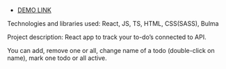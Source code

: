 - [DEMO LINK](https://vadymbaranov.github.io/react-todo-app-with-api/)

Technologies and libraries used: React, JS, TS, HTML, CSS(SASS), Bulma

Project description: React app to track your to-do’s connected to API.

You can add, remove one or all, change name of a todo (double-click on name), mark one todo or all active.
